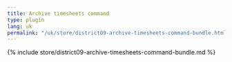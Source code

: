 ```yaml
---
title: Archive timesheets command
type: plugin
lang: uk
permalink: "/uk/store/district09-archive-timesheets-command-bundle.html"
---
```


{% include store/district09-archive-timesheets-command-bundle.md %}

